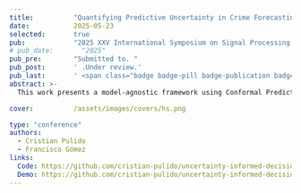 ```yaml
---
title:          "Quantifying Predictive Uncertainty in Crime Forecasting using Conformal Prediction"
date:           2025-05-23
selected:       true
pub:            "2025 XXV International Symposium on Signal Processing, Image, and Artificial Vision (STSIVA)"
# pub_date:       "2025"
pub_pre:        "Submitted to. "
pub_post:       ' .Under review.'
pub_last:       ' <span class="badge badge-pill badge-publication badge-success">Spotlight</span>'
abstract: >-
  This work presents a model-agnostic framework using Conformal Prediction to generate calibrated prediction intervals for crime hotspot forecasting. Applied to Chicago data, it reveals spatial variations in prediction confidence, highlighting the value of uncertainty in decision-making.

cover:          /assets/images/covers/hs.png  

type: "conference"
authors:
  - Cristian Pulido
  - Francisco Gómez
links:
  Code: https://github.com/cristian-pulido/uncertainty-informed-decision-making/tree/main/articulos/uncertainty-hotspots
  Demo: https://github.com/cristian-pulido/uncertainty-informed-decision-making/tree/main/articulos/uncertainty-hotspots/experiments/chicago_real_data
---
```

